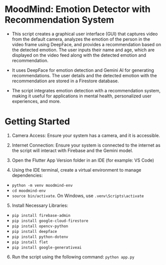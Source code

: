 # MoodMind: Emotion Detector with Recommendation System
- This script creates a graphical user interface (GUI) that captures video from the default camera, analyzes the emotion of the person in the video frame using DeepFace, and provides a recommendation based on the detected emotion. The user inputs their name and age, which are displayed on the video feed along with the detected emotion and recommendation.

- It uses DeepFace for emotion detection and Gemini AI for generating recommendations. The user details and the detected emotion with the recommendation are stored in a Firestore database.

- The script integrates emotion detection with a recommendation system, making it useful for applications in mental health, personalized user experiences, and more.

# Getting Started
1. Camera Access: 
Ensure your system has a camera, and it is accessible.

2. Internet Connection: 
Ensure your system is connected to the internet as the script will interact with Firebase and the Gemini model.

3. Open the Flutter App Version folder in an IDE (for example: VS Code)

4. Using the IDE terminal, create a virtual environment to manage dependencies:
- `python -m venv moodmind-env`
- `cd moodmind-env`
- `source bin/activate`. On Windows, use `.venv\Scripts\activate`

5. Install Necessary Libraries:
- `pip install firebase-admin`
- `pip install google-cloud-firestore`
- `pip install opencv-python`
- `pip install deepface`
- `pip install python-dotenv`
- `pip install flet`
- `pip install google-generativeai`

6. Run the script using the following command:
`python app.py`
